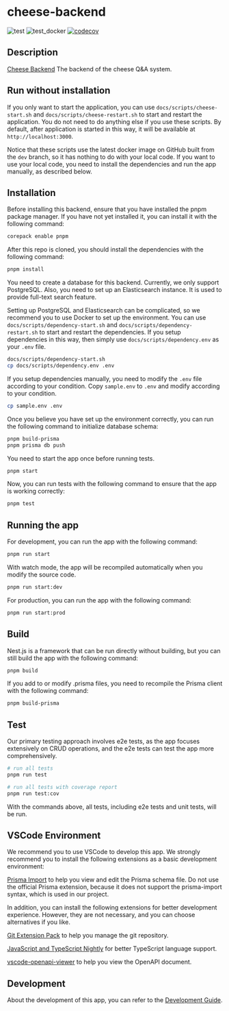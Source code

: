 # cheese-backend

![test](https://github.com/SageSeekerSociety/cheese-backend/actions/workflows/test.yml/badge.svg)
![test_docker](https://github.com/SageSeekerSociety/cheese-backend/actions/workflows/build-test-docker-dev.yml/badge.svg)
[![codecov](https://codecov.io/gh/SageSeekerSociety/cheese-backend/graph/badge.svg?token=ZWHHESBFJW)](https://codecov.io/gh/SageSeekerSociety/cheese-backend)

## Description

[Cheese Backend](https://github.com/SageSeekerSociety/cheese-backend)
The backend of the cheese Q&A system.

## Run without installation

If you only want to start the application, you can use `docs/scripts/cheese-start.sh` and `docs/scripts/cheese-restart.sh`
to start and restart the application. You do not need to do anything else if you use these scripts. By default, after application
is started in this way, it will be available at `http://localhost:3000`.

Notice that these scripts use the latest docker image on GitHub built from the `dev` branch, so it has nothing to do with your local code.
If you want to use your local code, you need to install the dependencies and run the app manually, as described below.

## Installation

Before installing this backend, ensure that you have installed the pnpm package manager. If you have not yet installed it, you can install it with the following command:

```bash
corepack enable pnpm
```

After this repo is cloned, you should install the dependencies with the following command:

```bash
pnpm install
```

You need to create a database for this backend. Currently, we only support PostgreSQL.
Also, you need to set up an Elasticsearch instance. It is used to provide full-text search feature.

Setting up PostgreSQL and Elasticsearch can be complicated, so we recommend you to use Docker to set up the environment.
You can use `docs/scripts/dependency-start.sh` and `docs/scripts/dependency-restart.sh` to start and restart the dependencies.
If you setup dependencies in this way, then simply use `docs/scripts/dependency.env` as your `.env` file.

```bash
docs/scripts/dependency-start.sh
cp docs/scripts/dependency.env .env
```

If you setup dependencies manually, you need to modify the `.env` file according to your condition.
Copy `sample.env` to `.env` and modify according to your condition.

```bash
cp sample.env .env
```

Once you believe you have set up the environment correctly, you can run the following command to initialize database schema:
```bash
pnpm build-prisma
pnpm prisma db push
```

You need to start the app once before running tests.
```bash
pnpm start
```

Now, you can run tests with the following command to ensure that the app is working correctly:
```bash
pnpm test
```

## Running the app

For development, you can run the app with the following command:

```bash
pnpm run start
```

With watch mode, the app will be recompiled automatically when you modify the source code.

```bash
pnpm run start:dev
```

For production, you can run the app with the following command:

```bash
pnpm run start:prod
```

## Build

Nest.js is a framework that can be run directly without building, but you can still build the app with the following command:

```bash
pnpm build
```

If you add to or modify .prisma files, you need to recompile the Prisma client with the following command:

```bash
pnpm build-prisma
```

## Test

Our primary testing approach involves e2e tests, as the app focuses extensively on CRUD operations, and the e2e tests can test the app more comprehensively.

```bash
# run all tests
pnpm run test

# run all tests with coverage report
pnpm run test:cov
```

With the commands above, all tests, including e2e tests and unit tests, will be run.

## VSCode Environment

We recommend you to use VSCode to develop this app. We strongly recommend you to install the following extensions as a basic development environment:

[Prisma Import](https://marketplace.visualstudio.com/items?itemName=ajmnz.prisma-import) to help you view and edit the Prisma schema file. Do not use the official Prisma extension, because it does not support the prisma-import syntax, which is used in our project.

In addition, you can install the following extensions for better development experience. However, they are not necessary, and you can choose alternatives if you like.

[Git Extension Pack](https://marketplace.visualstudio.com/items?itemName=donjayamanne.git-extension-pack) to help you manage the git repository.

[JavaScript and TypeScript Nightly](https://marketplace.visualstudio.com/items?itemName=ms-vscode.vscode-typescript-next&ssr=false#qna) for better TypeScript language support.

[vscode-openapi-viewer](https://marketplace.visualstudio.com/items?itemName=AndrewButson.vscode-openapi-viewer) to help you view the OpenAPI document.

## Development

About the development of this app, you can refer to the [Development Guide](./docs/development-guide.md).

